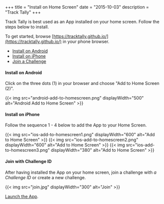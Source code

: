 +++
title = "Install on Home Screen"
date = "2015-10-03"
description = "Track Tally"
+++

Track Tally is best used as an App installed on your home screen.
Follow the steps below to install.

To get started, browse [https://tracktally.github.io/](https://tracktally.github.io/) in your phone browser.

- [Install on Android](#install-on-android)
- [Install on iPhone](#install-on-iphone)
- [Join a Challenge](#join-with-challenge-id)

#### Install on Android

Click on the three dots (1) in your browser and choose "Add to Home Screen (2)".

{{< img src="android-add-to-homescreen.png" displayWidth="500" alt="Android Add to Home Screen" >}}

#### Install on iPhone

Follow the sequence 1 - 4 below to add the App to your Home Screen.

{{< img src="ios-add-to-homescreen1.png" displayWidth="600" alt="Add to Home Screen" >}}
{{< img src="ios-add-to-homescreen2.png" displayWidth="600" alt="Add to Home Screen" >}}
{{< img src="ios-add-to-homescreen3.png" displayWidth="380" alt="Add to Home Screen" >}}

#### Join with Challenge ID
After having installed the App on your home screen, join a challenge with _a Challenge ID_ or create a new challenge.

{{< img src="join.jpg" displayWidth="300" alt="Join" >}}

[Launch the App](https://tracktally.github.io).
